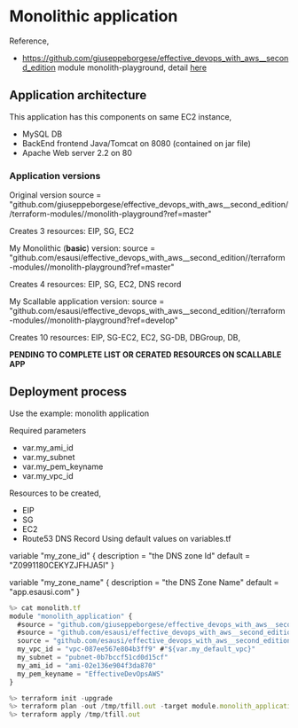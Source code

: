 # Monolithic application

Reference,
- https://github.com/giuseppeborgese/effective_devops_with_aws__second_edition
  module monolith-playground, detail [here](./monolith-app-detail.md)

## Application architecture

This application has this components on same EC2 instance,
- MySQL DB
- BackEnd frontend Java/Tomcat on 8080 (contained on jar file)
- Apache Web server 2.2 on 80

### Application versions
Original version
  source = "github.com/giuseppeborgese/effective_devops_with_aws__second_edition//terraform-modules//monolith-playground?ref=master"

  Creates 3 resources: EIP, SG, EC2

My Monolithic (**basic**) version:
  source = "github.com/esausi/effective_devops_with_aws__second_edition//terraform-modules//monolith-playground?ref=master"

  Creates 4 resources: EIP, SG, EC2, DNS record

My Scallable application version:
  source = "github.com/esausi/effective_devops_with_aws__second_edition//terraform-modules//monolith-playground?ref=develop"

  Creates 10 resources: EIP, SG-EC2, EC2, SG-DB, DBGroup, DB, 

  **PENDING TO COMPLETE LIST OR CERATED RESOURCES ON SCALLABLE APP**

## Deployment process

Use the example: monolith application

Required parameters
  - var.my_ami_id
  - var.my_subnet
  - var.my_pem_keyname
  - var.my_vpc_id

Resources to be created,
- EIP
- SG
- EC2
- Route53 DNS Record
  Using default values on variables.tf

variable "my_zone_id" {
  description = "the DNS zone Id"
  default = "Z0991180CEKYZJFHJA5I"
}

variable "my_zone_name" {
  description = "the DNS Zone Name"
  default = "app.esausi.com"
}


```js
%> cat monolith.tf
module "monolith_application" {
  #source = "github.com/giuseppeborgese/effective_devops_with_aws__second_edition//terraform-modules//monolith-playground"
  #source = "github.com/esausi/effective_devops_with_aws__second_edition//terraform-modules//monolith-playground?ref=develop"
  source = "github.com/esausi/effective_devops_with_aws__second_edition//terraform-modules//monolith-playground?ref=master"
  my_vpc_id = "vpc-087ee567e804b3ff9" #"${var.my_default_vpc}"
  my_subnet = "pubnet-0b7bccf51cd0d15cf"
  my_ami_id = "ami-02e136e904f3da870"
  my_pem_keyname = "EffectiveDevOpsAWS"
}

%> terraform init -upgrade
%> terraform plan -out /tmp/tfill.out -target module.monolith_application
%> terraform apply /tmp/tfill.out
```
